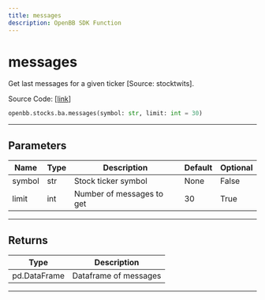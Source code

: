 ```yaml
---
title: messages
description: OpenBB SDK Function
---
```


# messages

Get last messages for a given ticker [Source: stocktwits].

Source Code: [[link](https://github.com/OpenBB-finance/OpenBBTerminal/tree/main/openbb_terminal/common/behavioural_analysis/stocktwits_model.py#L52)]

```python
openbb.stocks.ba.messages(symbol: str, limit: int = 30)
```

---

## Parameters

| Name | Type | Description | Default | Optional |
| ---- | ---- | ----------- | ------- | -------- |
| symbol | str | Stock ticker symbol | None | False |
| limit | int | Number of messages to get | 30 | True |


---

## Returns

| Type | Description |
| ---- | ----------- |
| pd.DataFrame | Dataframe of messages |
---

